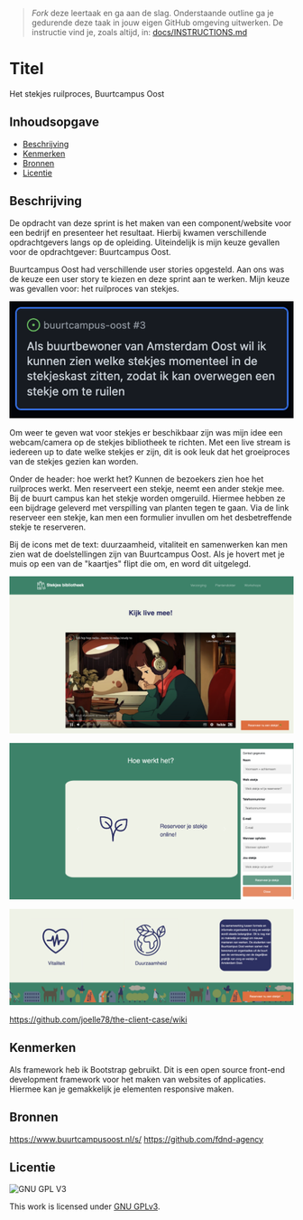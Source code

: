 > _Fork_ deze leertaak en ga aan de slag. Onderstaande outline ga je gedurende deze taak in jouw eigen GitHub omgeving uitwerken. De instructie vind je, zoals altijd, in: [docs/INSTRUCTIONS.md](docs/INSTRUCTIONS.md)

# Titel
Het stekjes ruilproces, Buurtcampus Oost

## Inhoudsopgave

  * [Beschrijving](#beschrijving)
  * [Kenmerken](#kenmerken)
  * [Bronnen](#bronnen)
  * [Licentie](#licentie)

## Beschrijving
<!-- In de Beschrijving staat hoe je project er uit ziet, hoe het werkt en wat je er mee kan. -->
De opdracht van deze sprint is het maken van een component/website voor een bedrijf en presenteer het resultaat. Hierbij kwamen verschillende opdrachtgevers langs op de opleiding. Uiteindelijk is mijn keuze gevallen voor de opdrachtgever: Buurtcampus Oost.

Buurtcampus Oost had verschillende user stories opgesteld. Aan ons was de keuze een user story te kiezen en deze sprint aan te werken. Mijn keuze was gevallen voor: het ruilproces van stekjes.

![alt text](assets/userstory.png)

Om weer te geven wat voor stekjes er beschikbaar zijn was mijn idee een webcam/camera op de stekjes bibliotheek te richten. Met een live stream is iedereen
up to date welke stekjes er zijn, dit is ook leuk dat het groeiproces van de stekjes gezien kan worden.

Onder de header: hoe werkt het? Kunnen de bezoekers zien hoe het ruilproces werkt. Men reserveert een stekje, neemt een ander stekje mee. Bij de buurt campus
kan het stekje worden omgeruild. Hiermee hebben ze een bijdrage geleverd met verspilling van planten tegen te gaan. Via de link reserveer een stekje, kan
men een formulier invullen om het desbetreffende stekje te reserveren.

Bij de icons met de text: duurzaamheid, vitaliteit en samenwerken kan men zien wat de doelstellingen zijn van Buurtcampus Oost. Als je hovert met je muis
op een van de "kaartjes" flipt die om, en word dit uitgelegd.

<!-- Voeg een mooie poster visual toe 📸 -->
![alt text](assets/s1.png)

![alt text](assets/s2.png)

![alt text](assets/s3.png)

<!-- Voeg een link toe naar Github Pages 🌐-->
https://github.com/joelle78/the-client-case/wiki

## Kenmerken
<!-- Bij Kenmerken staat welke technieken zijn gebruikt en hoe. Wat is de HTML structuur? Wat zijn de belangrijkste dingen in CSS? Wat is er met Javascript gedaan en hoe? Misschien heb je een framework of library gebruikt? -->
Als framework heb ik Bootstrap gebruikt. Dit is een open source front-end development framework voor het maken van websites of applicaties.
Hiermee kan je gemakkelijk je elementen responsive maken.

## Bronnen
https://www.buurtcampusoost.nl/s/
https://github.com/fdnd-agency

## Licentie

![GNU GPL V3](https://www.gnu.org/graphics/gplv3-127x51.png)

This work is licensed under [GNU GPLv3](./LICENSE).
